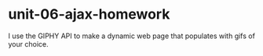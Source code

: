 # unit-06-ajax-homework
I use the GIPHY API to make a dynamic web page that populates with gifs of your choice. 
